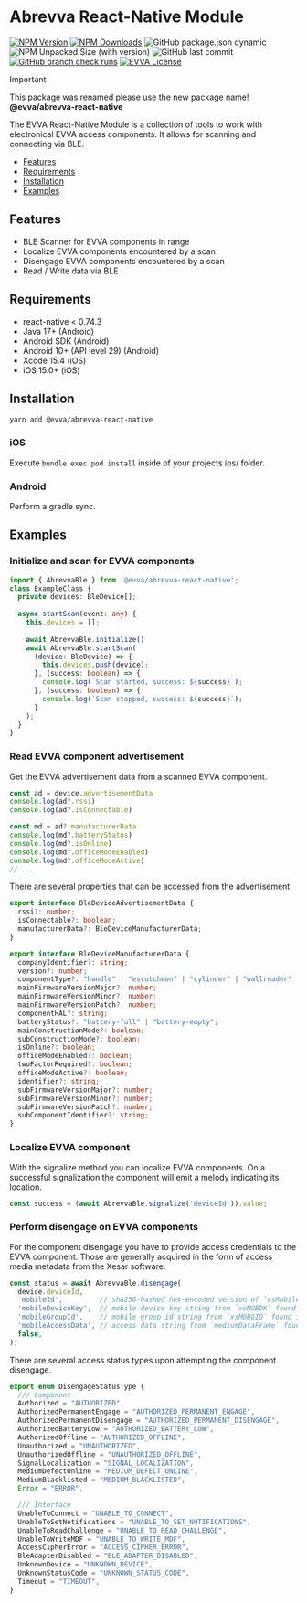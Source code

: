# Abrevva React-Native Module

[![NPM Version](https://img.shields.io/npm/v/%40evva%2Fabrevva-react-native)](https://www.npmjs.com/package/@evva/abrevva-react-native)
[![NPM Downloads](https://img.shields.io/npm/dy/%40evva%2Fabrevva-react-native)](https://www.npmjs.com/package/@evva/abrevva-react-native)
![GitHub package.json dynamic](https://img.shields.io/github/package-json/packageManager/evva-sfw/abrevva-react-native)
![NPM Unpacked Size (with version)](https://img.shields.io/npm/unpacked-size/%40evva%2Fabrevva-react-native/latest)
![GitHub last commit](https://img.shields.io/github/last-commit/evva-sfw/abrevva-react-native)
[![GitHub branch check runs](https://img.shields.io/github/check-runs/evva-sfw/abrevva-react-native/main)]([URL](https://github.com/evva-sfw/abrevva-react-native/actions))
[![EVVA License](https://img.shields.io/badge/license-EVVA_License-yellow.svg?color=fce500&logo=data:image/svg+xml;base64,PCEtLSBHZW5lcmF0ZWQgYnkgSWNvTW9vbi5pbyAtLT4KPHN2ZyB2ZXJzaW9uPSIxLjEiIHhtbG5zPSJodHRwOi8vd3d3LnczLm9yZy8yMDAwL3N2ZyIgd2lkdGg9IjY0MCIgaGVpZ2h0PSIxMDI0IiB2aWV3Qm94PSIwIDAgNjQwIDEwMjQiPgo8ZyBpZD0iaWNvbW9vbi1pZ25vcmUiPgo8L2c+CjxwYXRoIGZpbGw9IiNmY2U1MDAiIGQ9Ik02MjIuNDIzIDUxMS40NDhsLTMzMS43NDYtNDY0LjU1MmgtMjg4LjE1N2wzMjkuODI1IDQ2NC41NTItMzI5LjgyNSA0NjYuNjY0aDI3NS42MTJ6Ij48L3BhdGg+Cjwvc3ZnPgo=)](LICENSE)

> [!IMPORTANT]
> This package was renamed please use the new package name! __@evva/abrevva-react-native__

The EVVA React-Native Module is a collection of tools to work with electronical EVVA access components. It allows for scanning and connecting via BLE.

- [Features](#features)
- [Requirements](#requirements)
- [Installation](#installation)
- [Examples](#examples)

## Features

- BLE Scanner for EVVA components in range
- Localize EVVA components encountered by a scan
- Disengage EVVA components encountered by a scan
- Read / Write data via BLE

## Requirements

- react-native < 0.74.3
- Java 17+ (Android)
- Android SDK (Android)
- Android 10+ (API level 29) (Android)
- Xcode 15.4 (iOS)
- iOS 15.0+ (iOS)

## Installation

```
yarn add @evva/abrevva-react-native
```

### iOS

Execute `bundle exec pod install` inside of your projects ios/ folder.

### Android

Perform a gradle sync.

## Examples

### Initialize and scan for EVVA components

```typescript
import { AbrevvaBle } from '@evva/abrevva-react-native';
class ExampleClass {
  private devices: BleDevice[];
  
  async startScan(event: any) {
    this.devices = [];
   
    await AbrevvaBle.initialize()
    await AbrevvaBle.startScan(
      (device: BleDevice) => {
        this.devices.push(device);
      }, (success: boolean) => {
        console.log(`Scan started, success: ${success}`);
      }, (success: boolean) => {
        console.log(`Scan stopped, success: ${success}`);
      }
    );
  }
}
```

### Read EVVA component advertisement

Get the EVVA advertisement data from a scanned EVVA component.

```typescript
const ad = device.advertisementData
console.log(ad?.rssi)
console.log(ad?.isConnectable)

const md = ad?.manufacturerData
console.log(md?.batteryStatus)
console.log(md?.isOnline)
console.log(md?.officeModeEnabled)
console.log(md?.officeModeActive)
// ...
```

There are several properties that can be accessed from the advertisement.

```typescript
export interface BleDeviceAdvertisementData {
  rssi?: number;
  isConnectable?: boolean;
  manufacturerData?: BleDeviceManufacturerData;
}

export interface BleDeviceManufacturerData {
  companyIdentifier?: string;
  version?: number;
  componentType?: "handle" | "escutcheon" | "cylinder" | "wallreader" | "emzy" | "iobox" | "unknown";
  mainFirmwareVersionMajor?: number;
  mainFirmwareVersionMinor?: number;
  mainFirmwareVersionPatch?: number;
  componentHAL?: string;
  batteryStatus?: "battery-full" | "battery-empty";
  mainConstructionMode?: boolean;
  subConstructionMode?: boolean;
  isOnline?: boolean;
  officeModeEnabled?: boolean;
  twoFactorRequired?: boolean;
  officeModeActive?: boolean;
  identifier?: string;
  subFirmwareVersionMajor?: number;
  subFirmwareVersionMinor?: number;
  subFirmwareVersionPatch?: number;
  subComponentIdentifier?: string;
}
```

### Localize EVVA component

With the signalize method you can localize EVVA components. On a successful signalization the component will emit a melody indicating its location.

```typescript
const success = (await AbrevvaBle.signalize('deviceId')).value;
```

### Perform disengage on EVVA components

For the component disengage you have to provide access credentials to the EVVA component. Those are generally acquired in the form of access media metadata from the Xesar software.

```typescript
const status = await AbrevvaBle.disengage(
  device.deviceId,
  'mobileId',         // sha256-hashed hex-encoded version of `xsMobileId` found in blob data.
  'mobileDeviceKey',  // mobile device key string from `xsMOBDK` found in blob data.
  'mobileGroupId',    // mobile group id string from `xsMOBGID` found in blob data.
  'mobileAccessData', // access data string from `mediumDataFrame` found in blob data.
  false,
);
```

There are several access status types upon attempting the component disengage.

```typescript
export enum DisengageStatusType {
  /// Component
  Authorized = "AUTHORIZED",
  AuthorizedPermanentEngage = "AUTHORIZED_PERMANENT_ENGAGE",
  AuthorizedPermanentDisengage = "AUTHORIZED_PERMANENT_DISENGAGE",
  AuthorizedBatteryLow = "AUTHORIZED_BATTERY_LOW",
  AuthorizedOffline = "AUTHORIZED_OFFLINE",
  Unauthorized = "UNAUTHORIZED",
  UnauthorizedOffline = "UNAUTHORIZED_OFFLINE",
  SignalLocalization = "SIGNAL_LOCALIZATION",
  MediumDefectOnline = "MEDIUM_DEFECT_ONLINE",
  MediumBlacklisted = "MEDIUM_BLACKLISTED",
  Error = "ERROR",

  /// Interface
  UnableToConnect = "UNABLE_TO_CONNECT",
  UnableToSetNotifications = "UNABLE_TO_SET_NOTIFICATIONS",
  UnableToReadChallenge = "UNABLE_TO_READ_CHALLENGE",
  UnableToWriteMDF = "UNABLE_TO_WRITE_MDF",
  AccessCipherError = "ACCESS_CIPHER_ERROR",
  BleAdapterDisabled = "BLE_ADAPTER_DISABLED",
  UnknownDevice = "UNKNOWN_DEVICE",
  UnknownStatusCode = "UNKNOWN_STATUS_CODE",
  Timeout = "TIMEOUT",
}
```
